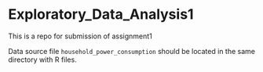 # Exploratory_Data_Analysis1
This is a repo for submission of assignment1

Data source file `household_power_consumption` should be located in the same directory with R files.
